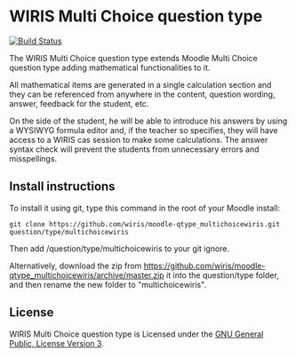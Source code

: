 # WIRIS Multi Choice question type
[![Build Status](https://travis-ci.org/wiris/moodle-qtype_multichoicewiris.svg?branch=master)](https://travis-ci.org/wiris/moodle-qtype_multichoicewiris)

The WIRIS Multi Choice question type extends Moodle Multi Choice question type adding mathematical functionalities to it.

All mathematical items are generated in a single calculation section and they can be referenced from anywhere in the content, question wording, answer, feedback for the student, etc.

On the side of the student, he will be able to introduce his answers by using a WYSIWYG formula editor and, if the teacher so specifies, they will have access to a WIRIS cas session to make some calculations. The answer syntax check will prevent the students from unnecessary errors and misspellings.

## Install instructions

To install it using git, type this command in the root of your Moodle install:
```
git clone https://github.com/wiris/moodle-qtype_multichoicewiris.git question/type/multichoicewiris
```
Then add /question/type/multichoicewiris to your git ignore.

Alternatively, download the zip from <https://github.com/wiris/moodle-qtype_multichoicewiris/archive/master.zip> it into the question/type folder, and then rename the new folder to "multichoicewiris".

## License

WIRIS Multi Choice question type is Licensed under the [GNU General Public, License Version 3](https://www.gnu.org/licenses/gpl-3.0.en.html).